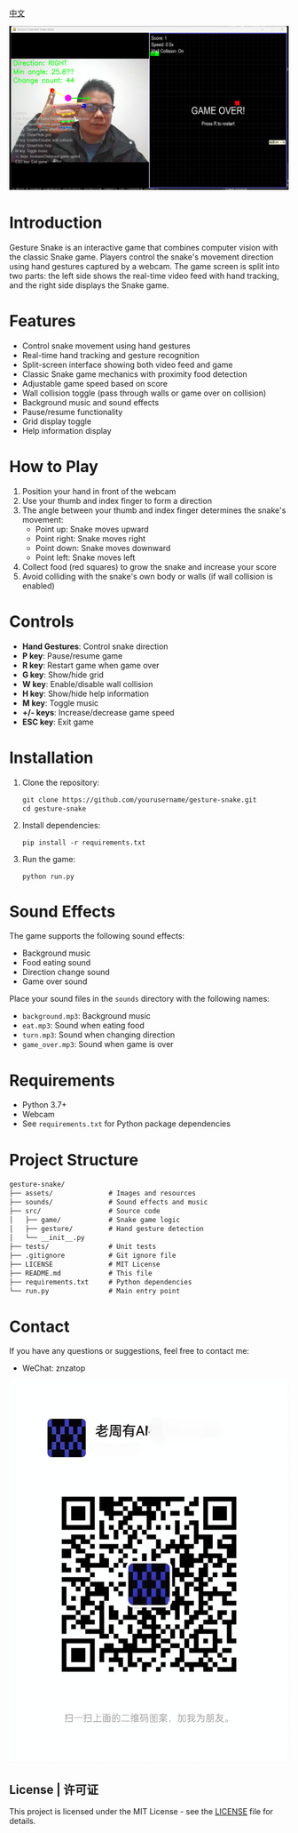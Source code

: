 [中文](README.md)

![游戏演示](https://github.com/wangqiqi/interesting_assets/raw/main/images/gensture-snake2.png)

# Introduction

Gesture Snake is an interactive game that combines computer vision with the classic Snake game. Players control the snake's movement direction using hand gestures captured by a webcam. The game screen is split into two parts: the left side shows the real-time video feed with hand tracking, and the right side displays the Snake game.

# Features

- Control snake movement using hand gestures
- Real-time hand tracking and gesture recognition
- Split-screen interface showing both video feed and game
- Classic Snake game mechanics with proximity food detection
- Adjustable game speed based on score
- Wall collision toggle (pass through walls or game over on collision)
- Background music and sound effects
- Pause/resume functionality
- Grid display toggle
- Help information display

# How to Play

1. Position your hand in front of the webcam
2. Use your thumb and index finger to form a direction
3. The angle between your thumb and index finger determines the snake's movement:
   - Point up: Snake moves upward
   - Point right: Snake moves right
   - Point down: Snake moves downward
   - Point left: Snake moves left
4. Collect food (red squares) to grow the snake and increase your score
5. Avoid colliding with the snake's own body or walls (if wall collision is enabled)

# Controls

- **Hand Gestures**: Control snake direction
- **P key**: Pause/resume game
- **R key**: Restart game when game over
- **G key**: Show/hide grid
- **W key**: Enable/disable wall collision
- **H key**: Show/hide help information
- **M key**: Toggle music
- **+/- keys**: Increase/decrease game speed
- **ESC key**: Exit game

# Installation

1. Clone the repository:
   ```
   git clone https://github.com/yourusername/gesture-snake.git
   cd gesture-snake
   ```

2. Install dependencies:
   ```
   pip install -r requirements.txt
   ```

3. Run the game:
   ```
   python run.py
   ```

# Sound Effects

The game supports the following sound effects:
- Background music
- Food eating sound
- Direction change sound
- Game over sound

Place your sound files in the `sounds` directory with the following names:
- `background.mp3`: Background music
- `eat.mp3`: Sound when eating food
- `turn.mp3`: Sound when changing direction
- `game_over.mp3`: Sound when game is over

# Requirements

- Python 3.7+
- Webcam
- See `requirements.txt` for Python package dependencies

# Project Structure

```
gesture-snake/
├── assets/              # Images and resources
├── sounds/              # Sound effects and music
├── src/                 # Source code
│   ├── game/            # Snake game logic
│   ├── gesture/         # Hand gesture detection
│   └── __init__.py
├── tests/               # Unit tests
├── .gitignore           # Git ignore file
├── LICENSE              # MIT License
├── README.md            # This file
├── requirements.txt     # Python dependencies
└── run.py               # Main entry point
```

# Contact

If you have any questions or suggestions, feel free to contact me:

- WeChat: znzatop

![WeChat](https://github.com/wangqiqi/interesting_assets/blob/main/images/wechat.jpg)

## License | 许可证

This project is licensed under the MIT License - see the [LICENSE](LICENSE) file for details.